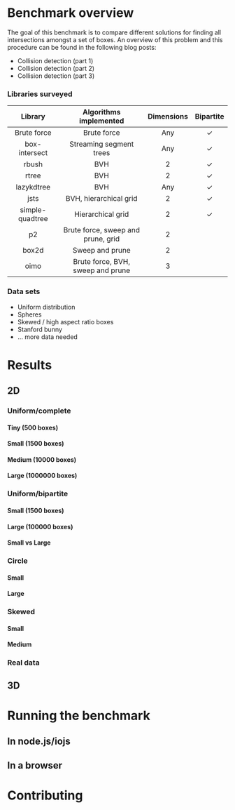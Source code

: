Benchmark overview
==================

The goal of this benchmark is to compare different solutions for finding all intersections amongst a set of boxes.  An overview of this problem and this procedure can be found in the following blog posts:

* Collision detection (part 1)
* Collision detection (part 2)
* Collision detection (part 3)

### Libraries surveyed

| Library | Algorithms implemented | Dimensions | Bipartite |
|:-------:|:----------------------:|:----------:|:---------:|
| Brute force | Brute force | Any | ✓ |
| box-intersect | Streaming segment trees | Any | ✓ |
| rbush | BVH | 2 | ✓ |
| rtree | BVH | 2 | ✓ |
| lazykdtree | BVH | Any | ✓ |
| jsts | BVH, hierarchical grid | 2 | ✓ |
| simple-quadtree | Hierarchical grid | 2 | ✓ |
| p2 | Brute force, sweep and prune, grid | 2 | |
| box2d | Sweep and prune | 2 | |
| oimo | Brute force, BVH, sweep and prune | 3 | |

### Data sets

* Uniform distribution
* Spheres
* Skewed / high aspect ratio boxes
* Stanford bunny
* ... more data needed

# Results

## 2D

### Uniform/complete

#### Tiny (500 boxes)

#### Small (1500 boxes)

#### Medium (10000 boxes)

#### Large (1000000 boxes)

### Uniform/bipartite

#### Small (1500 boxes)

#### Large (100000 boxes)

#### Small vs Large

### Circle

#### Small

#### Large

### Skewed

#### Small

#### Medium

### Real data


## 3D



# Running the benchmark

## In node.js/iojs

## In a browser

# Contributing
